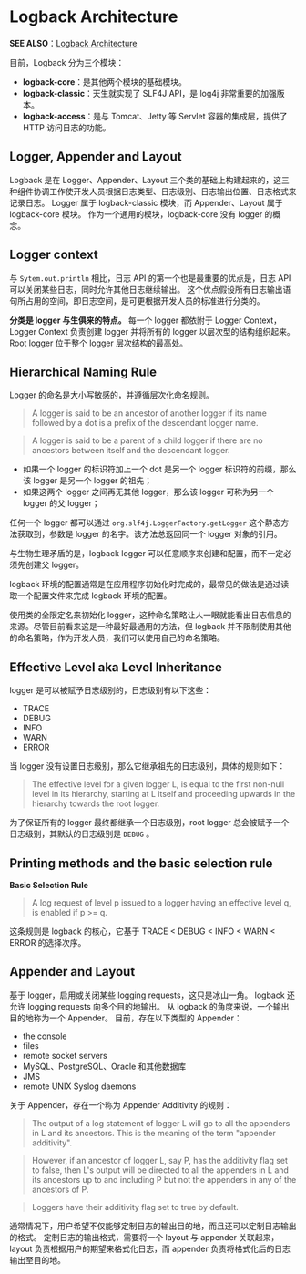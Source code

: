 # Logback Architecture
**SEE ALSO**：[Logback Architecture](https://logback.qos.ch/manual/architecture.html)

目前，Logback 分为三个模块：
* **logback-core**：是其他两个模块的基础模块。
* **logback-classic**：天生就实现了 SLF4J API，是 log4j 非常重要的加强版本。
* **logback-access**：是与 Tomcat、Jetty 等 Servlet 容器的集成层，提供了 HTTP 访问日志的功能。

## Logger, Appender and Layout
Logback 是在 Logger、Appender、Layout 三个类的基础上构建起来的，这三种组件协调工作使开发人员根据日志类型、日志级别、日志输出位置、日志格式来记录日志。
Logger 属于 logback-classic 模块，而 Appender、Layout 属于 logback-core 模块。
作为一个通用的模块，logback-core 没有 logger 的概念。

## Logger context
与 `Sytem.out.println` 相比，日志 API 的第一个也是最重要的优点是，日志 API 可以关闭某些日志，同时允许其他日志继续输出。
这个优点假设所有日志输出语句所占用的空间，即日志空间，是可更根据开发人员的标准进行分类的。

**分类是 logger 与生俱来的特点。**
每一个 logger 都依附于 Logger Context，Logger Context 负责创建 logger 并将所有的 logger 以层次型的结构组织起来。
Root logger 位于整个 logger 层次结构的最高处。

## Hierarchical Naming Rule
Logger 的命名是大小写敏感的，并遵循层次化命名规则。
> A logger is said to be an ancestor of another logger if its name followed by a dot is a prefix of the descendant logger name.

> A logger is said to be a parent of a child logger if there are no ancestors between itself and the descendant logger.

* 如果一个 logger 的标识符加上一个 dot 是另一个 logger 标识符的前缀，那么该 logger 是另一个 logger 的祖先；
* 如果这两个 logger 之间再无其他 logger，那么该 logger 可称为另一个 logger 的父 logger；

任何一个 logger 都可以通过 `org.slf4j.LoggerFactory.getLogger` 这个静态方法获取到，参数是 logger 的名字。该方法总返回同一个 logger 对象的引用。

与生物生理矛盾的是，logback logger 可以任意顺序来创建和配置，而不一定必须先创建父 logger。

logback 环境的配置通常是在应用程序初始化时完成的，最常见的做法是通过读取一个配置文件来完成 logback 环境的配置。

使用类的全限定名来初始化 logger，这种命名策略让人一眼就能看出日志信息的来源。尽管目前看来这是一种最好最通用的方法，但 logback 并不限制使用其他的命名策略，作为开发人员，我们可以使用自己的命名策略。

## Effective Level aka Level Inheritance
logger 是可以被赋予日志级别的，日志级别有以下这些：
* TRACE
* DEBUG
* INFO 
* WARN
* ERROR

当 logger 没有设置日志级别，那么它继承祖先的日志级别，具体的规则如下：
> The effective level for a given logger L, is equal to the first non-null level in its hierarchy, starting at L itself and proceeding upwards in the hierarchy towards the root logger.

为了保证所有的 logger 最终都继承一个日志级别，root logger 总会被赋予一个日志级别，其默认的日志级别是 `DEBUG` 。

## Printing methods and the basic selection rule
**Basic Selection Rule**
> A log request of level p issued to a logger having an effective level q, is enabled if p >= q.

这条规则是 logback 的核心，它基于 TRACE < DEBUG < INFO < WARN < ERROR 的选择次序。

## Appender and Layout
基于 logger，启用或关闭某些 logging requests，这只是冰山一角。
logback 还允许 logging requests 向多个目的地输出。
从 logback 的角度来说，一个输出目的地称为一个 Appender。
目前，存在以下类型的 Appender：
* the console
* files
* remote socket servers
* MySQL、PostgreSQL、Oracle 和其他数据库
* JMS
* remote UNIX Syslog daemons

关于 Appender，存在一个称为 Appender Additivity 的规则：
> The output of a log statement of logger L will go to all the appenders in L and its ancestors. This is the meaning of the term "appender additivity".

> However, if an ancestor of logger L, say P, has the additivity flag set to false, then L's output will be directed to all the appenders in L and its ancestors up to and including P but not the appenders in any of the ancestors of P.

> Loggers have their additivity flag set to true by default.

通常情况下，用户希望不仅能够定制日志的输出目的地，而且还可以定制日志输出的格式。
定制日志的输出格式，需要将一个 layout 与 appender 关联起来，layout 负责根据用户的期望来格式化日志，而 appender 负责将格式化后的日志输出至目的地。


